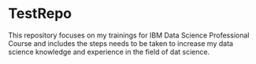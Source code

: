 # TestRepo
This repository focuses on my trainings for IBM Data Science Professional Course and includes the steps needs to be taken to increase my data science knowledge and experience in the field of dat science.
